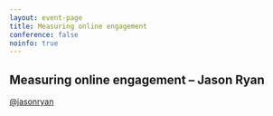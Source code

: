 ```yaml
---
layout: event-page
title: Measuring online engagement
conference: false
noinfo: true
---
```


## Measuring online engagement – Jason Ryan

<a href="https://twitter.com/jasonryan">@jasonryan</a>
